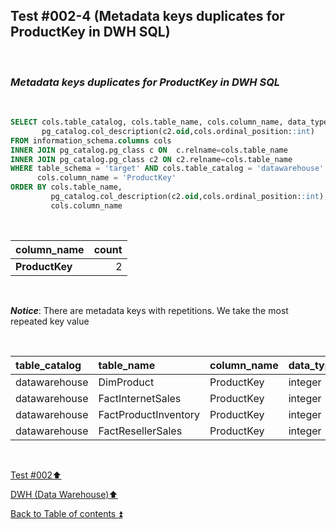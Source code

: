 ## Test #002-4 (Metadata keys duplicates for ProductKey in DWH SQL)  

<p><br></p>

### **_Metadata keys duplicates for ProductKey in DWH SQL_**  

<p><br></p>

````SQL
SELECT cols.table_catalog, cols.table_name, cols.column_name, data_type,
       pg_catalog.col_description(c2.oid,cols.ordinal_position::int)
FROM information_schema.columns cols
INNER JOIN pg_catalog.pg_class c ON  c.relname=cols.table_name
INNER JOIN pg_catalog.pg_class c2 ON c2.relname=cols.table_name
WHERE table_schema = 'target' AND cols.table_catalog = 'datawarehouse' AND cols.table_name<> 'Metadata' AND
      cols.column_name = 'ProductKey'
ORDER BY cols.table_name,
   		 pg_catalog.col_description(c2.oid,cols.ordinal_position::int),
		 cols.column_name
````

<p><br></p>

| column_name        | count |
| :----------------- | ----: |
| **ProductKey**     | 2     |

<p><br></p>

**_Notice_**: There are metadata keys with repetitions. We take the most repeated key value  

<p><br></p>

| table_catalog | table_name           | column_name | data_type | col_description | updated |
| :------------ | :------------------- | :---------- | :-------- | :-------------: | :-----: |
| datawarehouse | DimProduct           | ProductKey  | integer   | **m084**        | **m084**|
| datawarehouse | FactInternetSales    | ProductKey  | integer   | m059            | **m084**|
| datawarehouse | FactProductInventory | ProductKey  | integer   | **m084**        | **m084**|
| datawarehouse | FactResellerSales    | ProductKey  | integer   | **m084**        | **m084**|

<p><br></p>

[Test #002:arrow_up:](t002.md)  

[DWH (Data Warehouse):arrow_up:](../dwh.md)  

[Back to Table of contents :arrow_double_up:](../../README.md)   